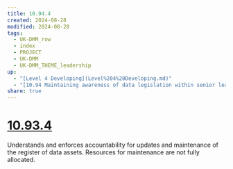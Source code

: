 ```yaml
---
title: 10.94.4
created: 2024-08-28
modified: 2024-08-28
tags:
  - UK-DMM_row
  - index
  - PROJECT
  - UK-DMM
  - UK-DMM_THEME_leadership
up:
  - "[Level 4 Developing](Level%204%20Developing.md)"
  - "[10.94 Maintaining awareness of data legislation within senior leadership](10.94%20Maintaining%20awareness%20of%20data%20legislation%20within%20senior%20leadership.md)"
share: true
---
```

# [10.93.4](./10.93.4.md)
Understands and enforces accountability for updates and maintenance of the register of data assets. Resources for maintenance are not fully allocated.